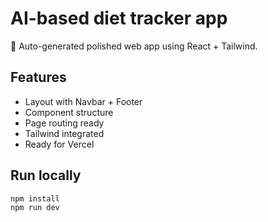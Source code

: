 # AI-based diet tracker app

🚀 Auto-generated polished web app using React + Tailwind.

## Features
- Layout with Navbar + Footer
- Component structure
- Page routing ready
- Tailwind integrated
- Ready for Vercel

## Run locally
```bash
npm install
npm run dev
```